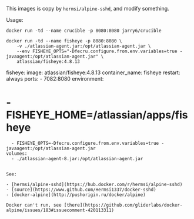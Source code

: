 This images is copy by `hermsi/alpine-sshd`, and modify something.

Usage:

```
docker run -td --name crucible -p 8080:8080 jarry6/crucible
```

```
docker run -td --name fisheye -p 8080:8080 \
    -v ./atlassian-agent.jar:/opt/atlassian-agent.jar \
    --env FISHEYE_OPTS="-Dfecru.configure.from.env.variables=true -javaagent:/opt/atlassian-agent.jar" \
    atlassian/fisheye:4.8.13
```

fisheye:
image: atlassian/fisheye:4.8.13
container_name: fisheye
restart: always
ports: - 7082:8080
environment:

# - FISHEYE_HOME=/atlassian/apps/fisheye

      - FISHEYE_OPTS=-Dfecru.configure.from.env.variables=true -javaagent:/opt/atlassian-agent.jar
    volumes:
      - ./atlassian-agent-8.jar:/opt/atlassian-agent.jar

```

See:

- [hermsi/alpine-sshd](https://hub.docker.com/r/hermsi/alpine-sshd)
- [source](https://www.github.com/Hermsi1337/docker-sshd)
- [docker-alpine](http://pushorigin.ru/docker/alpine)

Docker can't run, see [there](https://github.com/gliderlabs/docker-alpine/issues/183#issuecomment-420113311)
```
